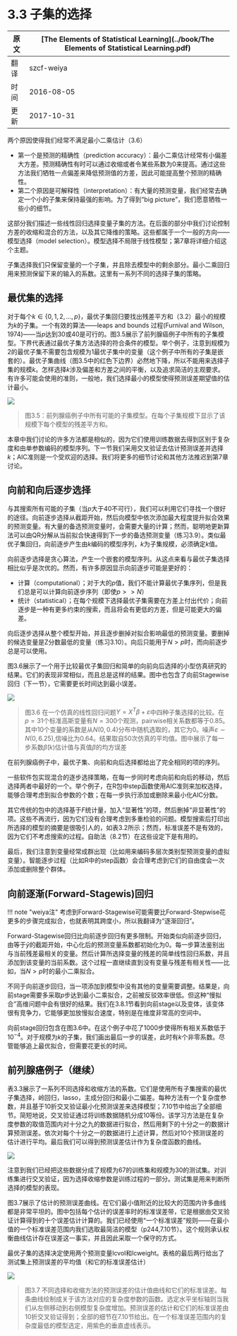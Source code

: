 # 3.3 子集的选择

原文     | [The Elements of Statistical Learning](../book/The Elements of Statistical Learning.pdf)
      ---|---
翻译     | szcf-weiya
时间     | 2016-08-05
更新 | 2017-10-31

两个原因使得我们经常不满足最小二乘估计（3.6）

- 第一个是预测的精确性（prediction accuracy）：最小二乘估计经常有小偏差大方差。预测精确性有时可以通过收缩或者令某些系数为0来提高。通过这些方法我们牺牲一点偏差来降低预测值的方差，因此可能提高整个预测的精确性。
- 第二个原因是可解释性（interpretation）：有大量的预测变量，我们经常去确定一个小的子集来保持最强的影响。为了得到“big picture”，我们愿意牺牲一些小的细节。

这部分我们描述一些线性回归选择变量子集的方法。在后面的部分中我们讨论控制方差的收缩和混合的方法，以及其它降维的策略。这些都属于一个一般的方向——模型选择（model selection）。模型选择不局限于线性模型；第7章将详细介绍这个主题。

子集选择我们只保留变量的一个子集，并且除去模型中的剩余部分。最小二乘回归用来预测保留下来的输入的系数。这里有一系列不同的选择子集的策略。

## 最优集的选择

对于每个$k\in \{0,1,2,\ldots,p\}$，最优子集回归要找出残差平方和（3.2）最小的规模为$k$的子集。一个有效的算法——leaps and bounds 过程(Furnival and Wilson, 1974)——当$p$达到30或40是可行的。图3.5展示了前列腺癌例子中所有的子集模型。下界代表通过最优子集方法选择的符合条件的模型。举个例子，注意到规模为2的最优子集不需要包含规模为1最优子集中的变量（这个例子中所有的子集是嵌套的）。最优子集曲线（图3.5中的红色下边界）必然地下降，所以不能用来选择子集的规模$k$。怎样选择$k$涉及偏差和方差之间的平衡，以及追求简洁的主观要求。有许多可能会使用的准则，一般地，我们选择最小的模型使得预测误差期望值的估计最小。

![](../img/03/fig3.5.png)

> 图3.5：前列腺癌例子中所有可能的子集模型。在每个子集规模下显示了该规模下每个模型的残差平方和。

本章中我们讨论的许多方法都是相似的，因为它们使用训练数据去得到区别于复杂度和由单参数编码的模型序列。下一节我们采用交叉验证去估计预测误差并选择$k$；AIC准则是一个受欢迎的选择。我们将更多的细节讨论和其他方法推迟到第7章讨论。

## 向前和向后逐步选择

与其搜索所有可能的子集（当$p$大于40不可行），我们可以利用它们寻找一个很好的途径。向前逐步选择从截距开始，然后向模型中依次添加最大程度提升拟合效果的预测变量。有大量的备选预测变量时，会需要大量的计算；然而，聪明地更新算法可以由QR分解从当前拟合快速得到下一步的备选预测变量（练习3.9）。类似最优子集回归，向前逐步产生由$k$编码的模型序列，$k$为子集规模，必须确定$k$值。

向前逐步选择是贪心算法，产生一个嵌套的模型序列。从这点来看与最优子集选择相比似乎是次优的。然而，有许多原因显示向前逐步可能是更好的：

- 计算（computational）；对于大的$p$值，我们不能计算最优子集序列，但是我们总是可以计算向前逐步序列（即使$p>>N$）
- 统计（statistical）；在每个规模下选择最优子集需要在方差上付出代价；向前逐步是一种有更多约束的搜索，而且将会有更低的方差，但是可能更大的偏差。

向后逐步选择从整个模型开始，并且逐步删掉对拟合影响最低的预测变量。要删掉的候选变量是Z分数最低的变量（练习3.10）。向后只能用于$N>p$时，而向前逐步总是可以使用。

图3.6展示了一个用于比较最优子集回归和简单的向前向后选择的小型仿真研究的结果。它们的表现非常相似，而且总是这样的结果。图中也包含了向前Stagewise回归（下一节），它需要更长时间达到最小误差。

![](../img/03/fig3.6.png)

> 图3.6 在一个仿真的线性回归问题$Y=X^T\beta+\varepsilon$中四种子集选择的比较。在$p=31$个标准高斯变量有$N=300$个观测，pairwise相关系数都等于0.85。其中10个变量的系数是从$N(0,0.4)$分布中随机选取的，其它为0。噪声$\varepsilon \sim N(0,6.25)$,信噪比为0.64。结果取自50次仿真的平均值。图中展示了每一步系数$\hat{\beta}(k)$估计值与真值$\beta$的均方误差

在前列腺癌例子中，最优子集、向前和向后选择都给出了完全相同的项的序列。

一些软件包实现混合的逐步选择策略，在每一步同时考虑向前和向后的移动，然后选择两者中最好的一个。举个例子，在R包中step函数使用AIC准则来加权选择，能够合理考虑到拟合参数的个数；在每一步执行添加或删除来最小化AIC分数。

其它传统的包中的选择基于$F$统计量，加入“显著性”的项，然后删掉“非显著性”的项。这些不再流行，因为它们没有合理考虑到多重检验的问题。模型搜索后打印出所选择的模型的摘要是很吸引人的，如表3.2所示；然而，标准误差不是有效的，因为它们不考虑搜索的过程。自助法（8.2节）在这些设定下是有用的。

最后，我们注意到变量经常成群出现（比如用来编码多层次类别型预测变量的虚拟变量）。智能逐步过程（比如R中的step函数）会合理考虑到它们的自由度会一次添加或删除整个群体。

## 向前逐渐(Forward-Stagewis)回归

!!! note "weiya注"
    考虑到Forward-Stagewise可能需要比Forward-Stepwise花更多的步骤完成拟合，也就表明其跨度小，所以我翻译为“逐渐回归”。

Forward-Stagewise回归比向前逐步回归有更多限制。开始类似向前逐步回归，由等于$\bar{y}$的截距开始，中心化后的预测变量系数都初始化为0。每一步算法鉴别出与当前残差最相关的变量。然后计算所选择变量的残差的简单线性回归系数，并且添加到该变量的当前系数。这个过程一直继续直到没有变量与残差有相关性——比如，当$N>p$时的最小二乘拟合。

不同于向前逐步回归，当一项添加到模型中没有其他的变量需要调整。结果是，向前stage需要多采取$p$步达到最小二乘拟合，之前被反驳效率很低。但这种“慢拟合”高维问题中会有很好的结果。我们在3.8.1节看到向前stage以及变体，该变体很有竞争力，它能够更加放慢拟合速度，特别是在维度非常高的空间中。

向前stage回归包含在图3.6中。在这个例子中花了1000步使得所有相关系数低于$10^{-4}$。对于规模为$k$的子集，我们画出最后一步的误差，此时有$k$个非零系数。尽管能够追上最优拟合，但需要花更长的时间。

## 前列腺癌例子（继续）

表3.3展示了一系列不同选择和收缩方法的系数。它们是使用所有子集搜索的最优子集选择，岭回归，lasso，主成分回归和最小二偏差。每种方法有一个复杂度参数，并且基于10折交叉验证最小化预测误差来选择模型；7.10节中给出了全部细节。简短地说，交叉验证通过将训练数据随机分成10等份。该学习方法是在复杂度参数的取值范围内对十分之九的数据进行拟合，然后用剩下的十分之一的数据计算预测误差。依次对每个十分之一的数据进行上述计算，然后对10个预测误差的估计进行平均。最后我们可以得到预测误差估计作为复杂度函数的曲线。

![](../img/03/tab3.3.png)

注意到我们已经把这些数据分成了规模为67的训练集和规模为30的测试集。对训练集进行交叉验证，因为选择收缩参数是训练过程的一部分。测试集是用来判断所选择的模型的表现。

图3.7展示了估计的预测误差曲线。在它们最小值附近的比较大的范围内许多曲线都是非常平坦的。图中包括每个估计的误差率时的标准误差带，它是根据由交叉验证计算得到的十个误差估计计算的。我们已经使用“一个标准误差”规则——在最小值的一个标准误差范围内我们选取最简洁的模型（p244,7.10节）。这个规则承认权衡曲线估计存在误差这一事实，并且因此采取一个保守的方式。

最优子集的选择决定使用两个预测变量lcvol和lcweight。表格的最后两行给出了测试集上预测误差的平均值（和它的标准误差估计）

![](../img/03/fig3.7.png)

> 图3.7 不同选择和收缩方法的预测误差的估计值曲线和它们的标准误差。每条曲线绘制成关于该方法对应的复杂度参数的函数。选定水平坐标轴则当我们从左侧移动到右侧模型复杂度增加。预测误差的估计和它们的标准误差由10折交叉验证得到；全部的细节在7.10节给出。在一个标准误差范围内的复杂度最低的模型选定，用紫色的垂直虚线表示。
